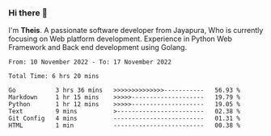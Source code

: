 ### Hi there 👋

I'm <b>Theis</b>. A passionate software developer from Jayapura, Who is currently focusing on Web platform development. Experience in Python Web Framework and Back end development using Golang.

 
 <!--START_SECTION:waka-->

```text
From: 10 November 2022 - To: 17 November 2022

Total Time: 6 hrs 20 mins

Go           3 hrs 36 mins   >>>>>>>>>>>>>>-----------   56.93 %
Markdown     1 hr 15 mins    >>>>>--------------------   19.79 %
Python       1 hr 12 mins    >>>>>--------------------   19.05 %
Text         9 mins          >------------------------   02.38 %
Git Config   4 mins          -------------------------   01.31 %
HTML         1 min           -------------------------   00.38 %
```

<!--END_SECTION:waka-->
